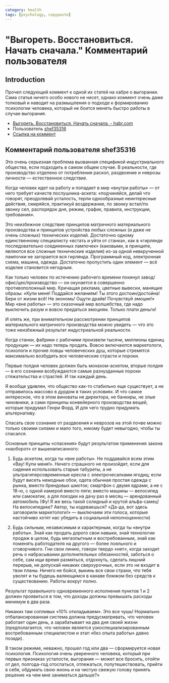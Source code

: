 ```yaml
---
category: health
tags: [psychology, copypaste]
---
```


# "Выгореть. Восстановиться. Начать сначала." Комментарий пользователя

## Introduction

Прочел следующий коммент к одной их статей на хабре о выгорании. Сама статья ничего особо нового не несет, однако коммент очень даже толковый и наводит на размышления о подходе к формированию психологии человека, который не боится менять быстро работы в случае выгорания.

- [Выгореть. Восстановиться. Начать сначала. - habr.com](https://habr.com/ru/post/475668/)
- Пользователь [shef35316](https://habr.com/ru/users/shef35316/)
- [Ссылка на коммент](https://habr.com/ru/post/475668/#comment_20884268)


## Комментарий пользователя shef35316

Это очень серьезная проблема вызванная спецификой индустриального общества, если подходить в самом общем случае.
В реальности, где производство отделено от потребления раскол, раздвоение и неврозы личности — естественное следствие.

Когда человек идет на работу и попадает в мир «внутри работы» — от него требует качеств послушника-аскета: «подчиняйся, делай что говорят, преодолевай усталость, терпи однообразные неинтересные действия, смиряйся, практикуй воздержание, по звонку встал/по звонку сел, распорядок дня, режим, график, правила, инструкции, требования».

Это неизбежное следствие принципов матричного материального производства и принципов устройства любых сложных (и даже не очень сложных) технических изделий. Достаточно одному единственному специалисту «встать и уйти от станка», как в «гирлянде последовательно соединенных лампочек» (каковыми, в принципе, являются все сложные технические изделия) из-за одной невкрученной лампочки не загорается вся гирлянда. Программный код, электронная схема, машина, одежда. Достаточно пропустить один элемент — всё изделие становится негодным.

Как только человек по истечению рабочего времени покинул завод/офис/цех/производство — он окунается в совершенно противоположный мир. Кричащая реклама, цветные вывески, манящие образы: «Купи меня! Поддайся желаниям! Ты этого достоин/достойна! Бери от жизни всё! Не экономь! Ощути драйв! Почувствуй эмоции!» Мир «вне работы» — это сказочный мир волшебства, где надо выключить разум и вовсю предаться эмоциям. Только плати деньги!

И опять же, при внимательном рассмотрении принципов материального матричного производства можно увидеть — что это тоже неизбежный результат индустриальной реальности.

Когда станки, фабрики с рабочими произвели тысячи, миллионы единиц продукции — их надо теперь продать.
Вовсю включаются маркетологи, психологи и прочие ловцы человеческих душ, которые стремятся максимально возбудить все человеческие страсти и пороки.

Первые полдня человек должен быть монахом-аскетом, вторые полдня — в его сознании возбуждаются самые разнузданные пороки стяжательства и страстей. И так каждый день.

Я вообще удивлен, что общество как-то стабильно еще существует, а не отправилось массово в дурдом в таких условиях.
И что самое интересное, что в этом виноваты не директора, не банкиры, не злые чиновники, а сами принципы конвейерного производства вещей, которые придумал Генри Форд. И для чего трудно придумать альтернативу.

Спасать свое сознание от раздвоения и неврозов на этой почве можно только своими силами и мало того, никому будет невыгодно, чтобы ты спасался.

Основные принципы «спасения» будут результатом применения закона «наоборот» от вышенаписанного:

1. Будь аскетом, когда ты «вне работы». Не поддавайся всем этим «Вау! Купи меня!». Ничего страшного не произойдет, если для сидения использовать старые табуреты, а не ультрагиперсовременные кресла с электрочесалками ягодиц; если будут висеть немодные обои, одета обычная простая одежда с рынка, вместо брендовых шмоток; смартфон с двумя ядрами, а не с 18-ю, с одной камерой вместо пяти; вместо машины — велосипед или самокатик, а для поездки на дачу раз в месяц — арендованный автомобиль (Фу! Я же весь такой солидный и крутой альфа-самец! На велосипедике? Автор, ты издеваешься? «Да-да, вот здесь заговорили маркетологи!» — выключаем эти голоса, которые настойчиво хотят нас убедить в социальной неполноценности)

2. Будь сильным, независимым и характерным, когда ты «внутри работы». Знай как продать дорого свои навыки, знай технологии продаж в целом, будь мегаопытным и востребованным, знай как поменять работодателя на другого — более лояльного и сговорчивого. Гни свои линию, говори твердо «нет», когда заходит речь о набрасывании дополнительных обязанностей, заботься о себе, сам ищи время размяться, отдохнуть, сделать лишний перерыв, не допускай никаких сверхурочных, если это не входит в твои планы. Ничего не бойся, выкинь все свои страхи, что тебя уволят и ты будешь валяющимся в канаве бомжом без средств к существованию. Работы вокруг полно.

Результат правильного одновременного исполнения пунктов 1 и 2 должен проявиться в том, что доходы должны превышать расходы минимум в два раза.

Никаких там сопливых «10% откладываем». Это все чушь! Нормально отбалансированная система должна предусматривать, что человек работает один день, а зарабатывает на два дня своей жизни (предполагается, что человек является узкоспециализированным востребованным специалистом и этап «без опыта работы» давно позади).

В таком режиме, неважно, прошел год или два — сформируется новая психология. Психология очень уверенного человека, который при первых признаках усталости, выгорания — может все бросить, отойти от дел, полгода-год отоспаться, отлежаться, попутешествовать, прийти в себя, обдумать свою жизнь и на чистую свежую голову принять решение «а чем мне заниматься дальше?»
